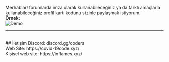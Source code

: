 Merhablar! forumlarda imza olarak kullanabileceğiniz ya da farklı amaçlarla kullanabileceğiniz profil kartı kodunu sizinle paylaşmak istiyorum.
<br>
<b>Örnek:</b><br>
![Demo](https://cdn.discordapp.com/attachments/918598207938916402/918598704078946374/unknown.png)
<br>
<hr>
<br>
## İletişim
Discord: discord.gg/coders<br>
Web Site: https://covid-19code.xyz/<br>
Kişisel web site: https://inflames.xyz/
